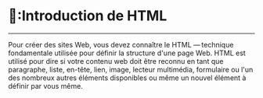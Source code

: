 # 🔖:Introduction de HTML 
-------------------------

Pour créer des sites Web, vous devez connaître le HTML — technique fondamentale utilisée pour définir la structure d'une page Web. HTML est utilisé pour dire si votre contenu web doit être reconnu en tant que paragraphe, liste, en-tête, lien, image, lecteur multimédia, formulaire ou l'un des nombreux autres éléments disponibles ou même un nouvel élément à définir par vous même.
